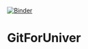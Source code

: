 [![Binder](https://mybinder.org/badge_logo.svg)](https://mybinder.org/v2/gh/IT-Beard/GitForUniver.git/master?urlpath=lab)
# GitForUniver
